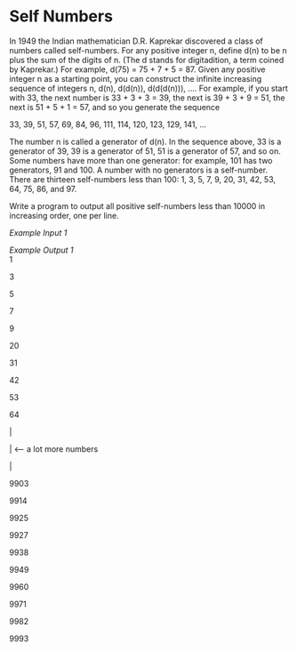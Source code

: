 # Self Numbers

In 1949 the Indian mathematician D.R. Kaprekar discovered a class of numbers called self-numbers. For any positive integer n, define d(n) to be n plus the sum of the digits of n. (The d stands for digitadition, a term coined by Kaprekar.) For example, d(75) = 75 + 7 + 5 = 87. Given any positive integer n as a starting point, you can construct the infinite increasing sequence of integers n, d(n), d(d(n)), d(d(d(n))), .... For example, if you start with 33, the next number is 33 + 3 + 3 = 39, the next is 39 + 3 + 9 = 51, the next is 51 + 5 + 1 = 57, and so you generate the sequence

33, 39, 51, 57, 69, 84, 96, 111, 114, 120, 123, 129, 141, ...

The number n is called a generator of d(n). In the sequence above, 33 is a generator of 39, 39 is a generator of 51, 51 is a generator of 57, and so on. Some numbers have more than one generator: for example, 101 has two generators, 91 and 100. A number with no generators is a self-number. There are thirteen self-numbers less than 100: 1, 3, 5, 7, 9, 20, 31, 42, 53, 64, 75, 86, and 97.

Write a program to output all positive self-numbers less than 10000 in increasing order, one per line.

*Example Input 1* 

*Example Output 1*  
1

3

5

7

9

20

31

42

53

64

 |
 
 |       <-- a lot more numbers
 
 |
 
9903

9914

9925

9927

9938

9949

9960

9971

9982

9993
